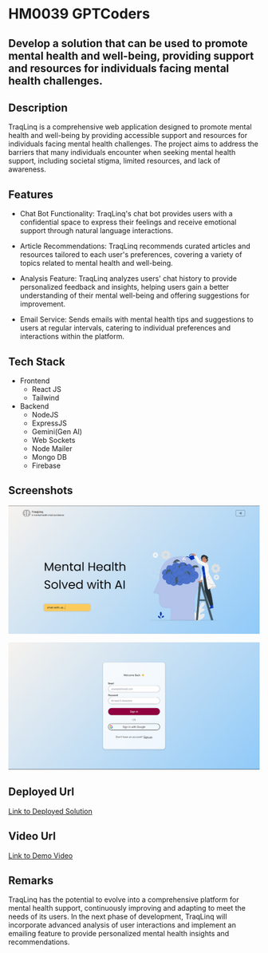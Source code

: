 # HM0039 GPTCoders

## Develop a solution that can be used to promote mental health and well-being, providing support and resources for individuals facing mental health challenges. 

## Description
TraqLinq is a comprehensive web application designed to promote mental health and well-being by providing accessible support and resources for individuals facing mental health challenges. The project aims to address the barriers that many individuals encounter when seeking mental health support, including societal stigma, limited resources, and lack of awareness.

## Features
- Chat Bot Functionality: TraqLinq's chat bot provides users with a confidential space to express their feelings and receive emotional support through natural language interactions.

- Article Recommendations: TraqLinq recommends curated articles and resources tailored to each user's preferences, covering a variety of topics related to mental health and well-being.

- Analysis Feature: TraqLinq analyzes users' chat history to provide personalized feedback and insights, helping users gain a better understanding of their mental well-being and offering suggestions for improvement.

- Email Service: Sends emails with mental health tips and suggestions to users at regular intervals, catering to individual preferences and interactions within the platform.

## Tech Stack
- Frontend
    - React JS
    - Tailwind
- Backend
    - NodeJS
    - ExpressJS
    - Gemini(Gen AI)
    - Web Sockets
    - Node Mailer
    - Mongo DB
    - Firebase

## Screenshots

![image](assets/Homepage.png)

![image](assets/Login.png)

## Deployed Url
[Link to Deployed Solution](https://tranqlinq-hm0039.netlify.app/)

## Video Url
[Link to Demo Video](video_url)

## Remarks
  TraqLinq has the potential to evolve into a comprehensive platform for mental health support, continuously improving and adapting to meet the needs of its users.
  In the next phase of development, TraqLinq will incorporate advanced analysis of user interactions and implement an emailing feature to provide personalized mental health insights and recommendations.

